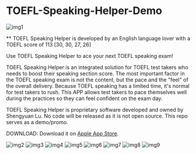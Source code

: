 # TOEFL-Speaking-Helper-Demo

![img1](https://i.imgur.com/yyst7e4.png)

** TOEFL Speaking Helper is developed by an English language lover with a TOEFL score of 113 [30, 30, 27, 26]

Use TOEFL Speaking Helper to ace your next TOEFL speaking exam!

TOEFL Speaking Helper is an integrated solution for TOEFL test takers who needs to boost their speaking section score. The most important factor in the TOEFL speaking exam is not the content, but the pace and the "feel" of the overall delivery. Because TOEFL speaking has a limited time, it's normal for test takers to rush. This APP allows test takers to pace themselves well during the practices so they can feel confident on the exam day.

TOEFL Speaking Helper is proprietary software developed and owned by Shengyuan Lu. No code will be released as it is not open source. This repo serves as a demo/promo. 

DOWNLOAD: Download it on [Apple App Store](https://apps.apple.com/us/app/toefl-speaking-helper/id1547083580).

![img2](https://i.imgur.com/wVPRu5R.png)
![img3](https://i.imgur.com/psmrPF9.png)
![img4](https://i.imgur.com/qvPtXdV.png)
![img5](https://i.imgur.com/EU3bMYg.png)
![img6](https://i.imgur.com/zXghX0J.png)
![img7](https://i.imgur.com/ZcX3mTY.png)
![img8](https://i.imgur.com/VpNz9i3.png)
![img9](https://i.imgur.com/GrAtjYg.png)
